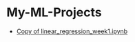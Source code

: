 # My-ML-Projects
- [Copy of linear_regression_week1.ipynb](https://github.com/VarunSriTeja/My-ML-Projects/blob/main/Copy%20of%20linear_regression_week1.ipynb)

